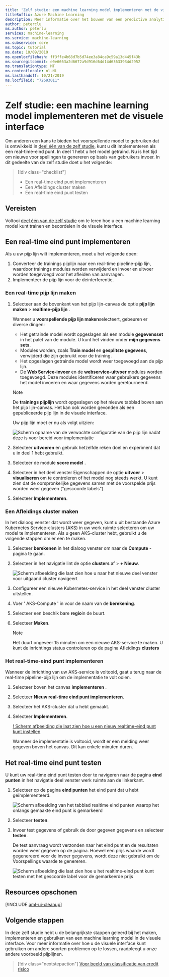 ```yaml
---
title: 'Zelf studie: een machine learning model implementeren met de visuele interface'
titleSuffix: Azure Machine Learning
description: Meer informatie over het bouwen van een predictive analytics oplossing in de Azure Machine Learning Visual-Interface. Train, Score en implementeer een machine learning model met behulp van slepen-en-neerzetten.
author: peterclu
ms.author: peterlu
services: machine-learning
ms.service: machine-learning
ms.subservice: core
ms.topic: tutorial
ms.date: 10/09/2019
ms.openlocfilehash: ff3ffe4b68d7b5d74ee3a84ca9c59a13d445f43b
ms.sourcegitcommit: e0e6663a2d6672a9d916d64d14d63633934d2952
ms.translationtype: MT
ms.contentlocale: nl-NL
ms.lasthandoff: 10/21/2019
ms.locfileid: "72693011"
---
```

# <a name="tutorial-deploy-a-machine-learning-model-with-the-visual-interface"></a>Zelf studie: een machine learning model implementeren met de visuele interface

Om anderen een kans te bieden het voorspellende model te gebruiken dat is ontwikkeld in [deel één van de zelf studie](ui-tutorial-automobile-price-train-score.md), kunt u dit implementeren als een real-time-eind punt. In deel 1 hebt u het model getraind. Nu is het tijd om nieuwe voor spellingen te genereren op basis van gebruikers invoer. In dit gedeelte van de zelf studie doet u het volgende:

> [!div class="checklist"]
> * Een real-time eind punt implementeren
> * Een Afleidings cluster maken
> * Een real-time eind punt testen

## <a name="prerequisites"></a>Vereisten

Voltooi [deel één van de zelf studie](ui-tutorial-automobile-price-train-score.md) om te leren hoe u een machine learning model kunt trainen en beoordelen in de visuele interface.

## <a name="deploy-a-real-time-endpoint"></a>Een real-time eind punt implementeren

Als u uw pijp lijn wilt implementeren, moet u het volgende doen:

1. Converteer de trainings pijplijn naar een real-time pipeline-pijp lijn, waardoor trainings modules worden verwijderd en invoer en uitvoer worden toegevoegd voor het afleiden van aanvragen.
1. Implementeer de pijp lijn voor de deinterferentie.

### <a name="create-a-real-time-inference-pipeline"></a>Een real-time pijp lijn maken

1. Selecteer aan de bovenkant van het pijp lijn-canvas de optie **pijp lijn maken**  > **realtime-pijp lijn** .

    Wanneer u **voorspellende pijp lijn maken**selecteert, gebeuren er diverse dingen:
    
    * Het getrainde model wordt opgeslagen als een module **gegevensset** in het palet van de module. U kunt het vinden onder **mijn gegevens sets**.
    * Modules worden, zoals **Train model** en **gesplitste gegevens**, verwijderd die zijn gebruikt voor de training.
    * Het opgeslagen getrainde model wordt weer toegevoegd aan de pijp lijn.
    * De **Web Service-invoer** en de **webservice-uitvoer** modules worden toegevoegd. Deze modules identificeren waar gebruikers gegevens het model invoeren en waar gegevens worden geretourneerd.

    > [!Note]
    > De **trainings pijplijn** wordt opgeslagen op het nieuwe tabblad boven aan het pijp lijn-canvas. Het kan ook worden gevonden als een gepubliceerde pijp lijn in de visuele interface.
    >

    Uw pijp lijn moet er nu als volgt uitzien:  

   ![Scherm opname van de verwachte configuratie van de pijp lijn nadat deze is voor bereid voor implementatie](./media/ui-tutorial-automobile-price-deploy/predictive-graph.png)

1. Selecteer **uitvoeren** en gebruik hetzelfde reken doel en experiment dat u in deel 1 hebt gebruikt.

1. Selecteer de module **score model** .

1. Selecteer in het deel venster Eigenschappen de optie **uitvoer**  > **visualiseren** om te controleren of het model nog steeds werkt. U kunt zien dat de oorspronkelijke gegevens samen met de voorspelde prijs worden weer gegeven ("gescoorde labels").

1. Selecteer **Implementeren**.

### <a name="create-an-inferencing-cluster"></a>Een Afleidings cluster maken

In het dialoog venster dat wordt weer gegeven, kunt u uit bestaande Azure Kubernetes Service-clusters (AKS) in uw werk ruimte selecteren om uw model te implementeren. Als u geen AKS-cluster hebt, gebruikt u de volgende stappen om er een te maken.

1. Selecteer **berekenen** in het dialoog venster om naar de **Compute** -pagina te gaan.

1. Selecteer in het navigatie lint de optie **clusters** af >  **+ Nieuw**.

    ![Scherm afbeelding die laat zien hoe u naar het nieuwe deel venster voor uitgaand cluster navigeert](./media/ui-tutorial-automobile-price-deploy/new-inference-cluster.png)

1. Configureer een nieuwe Kubernetes-service in het deel venster cluster uitstellen.

1. Voer ' AKS-Compute ' in voor de naam van de **berekening**.
    
1. Selecteer een beschik bare **regio**in de buurt.

1. Selecteer **Maken**.

    > [!Note]
    > Het duurt ongeveer 15 minuten om een nieuwe AKS-service te maken. U kunt de inrichtings status controleren op de pagina Afleidings **clusters**
    >

### <a name="deploy-the-real-time-endpoint"></a>Het real-time-eind punt implementeren

Wanneer de inrichting van uw AKS-service is voltooid, gaat u terug naar de real-time pipeline-pijp lijn om de implementatie te volt ooien.

1. Selecteer boven het canvas **implementeren** .

1. Selecteer **Nieuw real-time eind punt implementeren**. 

1. Selecteer het AKS-cluster dat u hebt gemaakt.

1. Selecteer **Implementeren**.

    [! Scherm afbeelding die laat zien hoe u een nieuw realtime-eind punt kunt instellen](./media/ui-tutorial-automobile-price-deploy/setup-endpoint.png)

    Wanneer de implementatie is voltooid, wordt er een melding weer gegeven boven het canvas. Dit kan enkele minuten duren.

## <a name="test-the-real-time-endpoint"></a>Het real-time eind punt testen

U kunt uw real-time eind punt testen door te navigeren naar de pagina **eind punten** in het navigatie deel venster werk ruimte aan de linkerkant.

1. Selecteer op de pagina **eind punten** het eind punt dat u hebt geïmplementeerd.

    ![Scherm afbeelding van het tabblad realtime eind punten waarop het onlangs gemaakte eind punt is gemarkeerd](./media/ui-tutorial-automobile-price-deploy/web-services.png)

1. Selecteer **testen**.

1. Invoer test gegevens of gebruik de door gegeven gegevens en selecteer **testen**.

    De test aanvraag wordt verzonden naar het eind punt en de resultaten worden weer gegeven op de pagina. Hoewel een prijs waarde wordt gegenereerd voor de invoer gegevens, wordt deze niet gebruikt om de Voorspellings waarde te genereren.

    ![Scherm afbeelding die laat zien hoe u het realtime-eind punt kunt testen met het gescoorde label voor de gemarkeerde prijs](./media/ui-tutorial-automobile-price-deploy/test-endpoint.png)

## <a name="clean-up-resources"></a>Resources opschonen

[!INCLUDE [aml-ui-cleanup](../../../includes/aml-ui-cleanup.md)]

## <a name="next-steps"></a>Volgende stappen

In deze zelf studie hebt u de belangrijkste stappen geleerd bij het maken, implementeren en gebruiken van een machine learning model in de visuele interface. Voor meer informatie over hoe u de visuele interface kunt gebruiken om andere soorten problemen op te lossen, raadpleegt u onze andere voorbeeld pijplijnen.

> [!div class="nextstepaction"]
> [Voor beeld van classificatie van credit risico](how-to-ui-sample-classification-predict-credit-risk-cost-sensitive.md)
